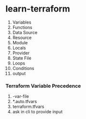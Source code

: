# learn-terraform

1. Variables
2. Functions
3. Data Source
4. Resource
5. Module
6. Locals
7. Provider
8. State File
9. Loops
10. Conditions
11. output


### Terraform Variable Precedence

1. -var-file
2. *.auto.tfvars
3. terraform.tfvars
4. ask in cli to provide input